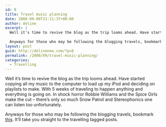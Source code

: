 ```yaml
---
id: 8
title: Travel music planning
date: 2008-09-08T21:11:37+00:00
author: deline
excerpt: |
  Well it's time to revive the blog as the trip looms ahead. Have started copying all my music to the computer to load up my iPod and deciding on playlists to make. With 5 weeks of traveling to happen anything and everything is going on. In shock horror Robbie Williams and the Spice Girls make the cut - there's only so much Snow Patrol and Stereophonics one can listen too unfortunately.
  
  Anyways for those who may be following the blogging travels, bookmark <a href="http://delineneo.com/category/blog-tags/travelling">this</a>. It'll take you straight to the travelling tagged posts.
layout: post
guid: http://delineneo.com/?p=8
permalink: /2008/09/travel-music-planning/
categories:
  - Travelling
---
```

Well it&#8217;s time to revive the blog as the trip looms ahead. Have started copying all my music to the computer to load up my iPod and deciding on playlists to make. With 5 weeks of traveling to happen anything and everything is going on. In shock horror Robbie Williams and the Spice Girls make the cut &#8211; there&#8217;s only so much Snow Patrol and Stereophonics one can listen too unfortunately.

Anyways for those who may be following the blogging travels, bookmark [this](http://delineneo.com/category/blog-tags/travelling). It&#8217;ll take you straight to the travelling tagged posts.